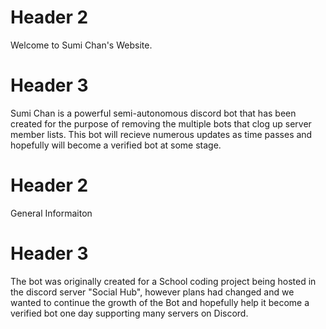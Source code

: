 # Header 2

Welcome to Sumi Chan's Website.

# Header 3

Sumi Chan is a powerful semi-autonomous discord bot that has been created for the purpose of removing the multiple bots that clog up server member lists. This bot will recieve numerous updates as time passes and hopefully will become a verified bot at some stage.

# Header 2 

General Informaiton

# Header 3

The bot was originally created for a School coding project being hosted in the discord server "Social Hub", however plans had changed and we wanted to continue the growth of the Bot and hopefully help it become a verified bot one day supporting many servers on Discord. 
